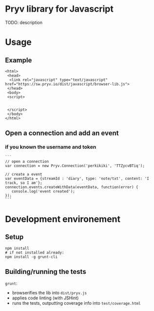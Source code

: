 # Pryv library for Javascript

TODO: description


# Usage

## Example

	<html>
	 <head>
	  <link rel="javascript" type="text/javascript" href="https://sw.pryv.io/dist/javascript/browser-lib.js">
	 </head>
	 <body>
	 <script>
	 
	 
	 </script>
	 </body>
	</html>
	
## Open a connection and add an event


### if you known the username and token
	
	```
	// open a connection
	var connection = new Pryv.Connection('perkikiki', 'TTZycvBTiq');
	
	// create a event 
	var eventData = {streamId : 'diary', type: 'note/txt', content: 'I track, so I am'};
	connection.events.createWithData(eventData, function(error) { 
	   console.log('event created');
	});
    ```


# Development environement


## Setup

```
npm install
# if not installed already:
npm install -g grunt-cli
```

## Building/running the tests

`grunt`:

- browserifies the lib into `dist/pryv.js`
- applies code linting (with JSHint)
- runs the tests, outputting coverage info into `test/coverage.html`
